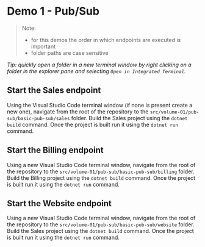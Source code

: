 # Demo 1 - Pub/Sub

> Note:
>
> - for this demos the order in which endpoints are executed is important
> - folder paths are case sensitive

_Tip: quickly open a folder in a new terminal window by right clicking on a folder in the explorer pane and selecting `Open in Integrated Terminal`._

## Start the Sales endpoint

Using the Visual Studio Code terminal window (if none is present create a new one), navigate from the root of the repository to the `src/volume-01/pub-sub/basic-pub-sub/sales` folder. Build the Sales project using the `dotnet build` command. Once the project is built run it using the `dotnet run` command.

## Start the Billing endpoint

Using a new Visual Studio Code terminal window, navigate from the root of the repository to the `src/volume-01/pub-sub/basic-pub-sub/billing` folder. Build the Billing project using the `dotnet build` command. Once the project is built run it using the `dotnet run` command.

## Start the Website endpoint

Using a new Visual Studio Code terminal window, navigate from the root of the repository to the `src/volume-01/pub-sub/basic-pub-sub/website` folder. Build the Sales project using the `dotnet build` command. Once the project is built run it using the `dotnet run` command.

